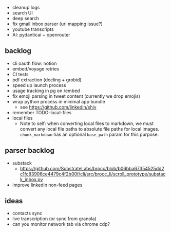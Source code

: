 - cleanup logs
- search UI
- deep search
- fix gmail inbox parser (url mapping issue?)
- youtube transcripts
- AI: pydanticai + openrouter

## backlog

- cli oauth flow: notion
- embed/voyage retries
- CI tests
- pdf extraction (docling + grobid)
- speed up launch process
- usage tracking in pg on /embed
- fix emoji parsing in tweet content (currently we drop emojis)
- wrap python process in minimal app bundle
  - see https://github.com/linkedin/shiv
- remember TODO-local-files
- local files
  - Note to self: when converting local files to markdown, we must convert any local file paths to absolute file paths for local images. `chunk_markdown` has an optional `base_path` param for this purpose.

## parser backlog

- substack
  - https://github.com/SubstrateLabs/brocc/blob/b06bba67354525dd2c1fc83906ce4479c4f2b00f/cli/src/brocc_li/scroll_prototype/substack_inbox.py
- improve linkedin non-feed pages

## ideas

- contacts sync
- live transcription (or sync from granola)
- can you monitor network tab via chrome cdp?
